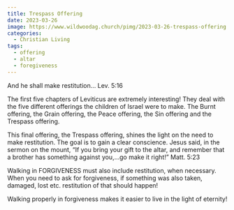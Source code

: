 ```yaml
---
title: Trespass Offering
date: 2023-03-26
image: https://www.wildwoodag.church/pimg/2023-03-26-trespass-offering.webp
categories:
  - Christian Living
tags:
  - offering
  - altar
  - foregiveness
---
```


And he shall make restitution… Lev. 5:16

The first five chapters of Leviticus are extremely interesting! They deal with the five different offerings the children of Israel were to make. The Burnt offering, the Grain offering, the Peace offering, the Sin offering and the Trespass offering.

This final offering, the Trespass offering, shines the light on the need to make restitution. The goal is to gain a clear conscience. Jesus said, in the sermon on the mount, “If you bring your gift to the altar, and remember that a brother has something against you,…go make it right!” Matt. 5:23

Walking in FORGIVENESS must also include restitution, when necessary. When you need to ask for forgiveness, if something was also taken, damaged, lost etc. restitution of that should happen!

Walking properly in forgiveness makes it easier to live in the light of eternity!



